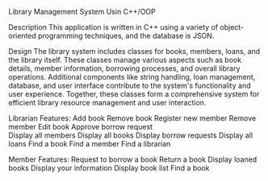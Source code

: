Library Management System Usin C++/OOP

Description
This application is written in C++ using a variety of object-oriented programming techniques, and the database is JSON. 

Design
The library system includes classes for books, members, loans, and the library itself. These classes manage various aspects such as book details, member information, borrowing processes, and overall library operations. Additional components like string handling, loan management, database, and user interface contribute to the system's functionality and user experience. Together, these classes form a comprehensive system for efficient library resource management and user interaction.

Librarian Features: 
 Add book 
 Remove book 
 Register new member 
 Remove member 
 Edit book 
 Approve borrow request  
 Display all members 
 Display all books 
 Display borrow requests 
 Display all loans 
 Find a book 
 Find a member 
 Find a librarian 

Member Features: 
Request to borrow a book 
Return a book 
Display loaned books 
Display your information 
Display book list 
Find a book 

